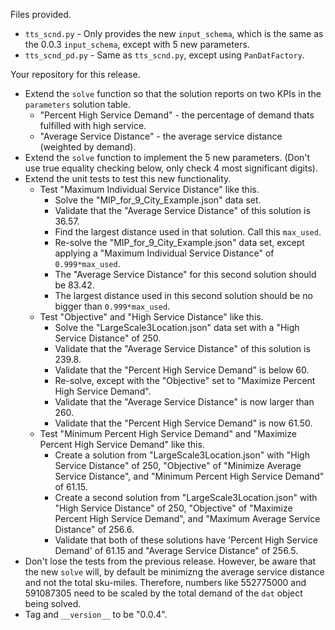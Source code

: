 Files provided.

* `tts_scnd.py` - Only provides the new `input_schema`, which is the same as the 0.0.3 `input_schema`, 
  except with 5 new parameters.
* `tts_scnd_pd.py`  -  Same as `tts_scnd.py`, except using `PanDatFactory`.

Your repository for this release.

* Extend the `solve` function so that the solution reports on two KPIs in the `parameters` solution table.
  * "Percent High Service Demand" - the percentage of demand thats fulfilled with high service.
  * "Average Service Distance" - the average service distance (weighted by demand).
* Extend the `solve` function to implement the 5 new parameters. (Don't use true equality checking below, only check
4 most significant digits).
* Extend the unit tests to test this new functionality.
  * Test "Maximum Individual Service Distance" like this.
    * Solve the "MIP_for_9_City_Example.json" data set.
    * Validate that the "Average Service Distance" of this solution is 36.57.
    * Find the largest distance used in that solution. Call this `max_used`.
    * Re-solve the  "MIP_for_9_City_Example.json" data set, except applying a "Maximum Individual Service Distance"
    of `0.999*max_used`.
    * The "Average Service Distance" for this second solution should be 83.42.
    * The largest distance used in this second solution should be no bigger than `0.999*max_used`.
  * Test "Objective" and "High Service Distance" like this. 
    * Solve the "LargeScale3Location.json" data set with a "High Service Distance" of 250.
    * Validate that the "Average Service Distance" of this solution is 239.8.
    * Validate that the "Percent High Service Demand" is below 60.
    * Re-solve, except with the "Objective" set to "Maximize Percent High Service Demand".
    * Validate that the "Average Service Distance" is now larger than 260.
    * Validate that the "Percent High Service Demand" is now 61.50. 
  * Test "Minimum Percent High Service Demand" and "Maximize Percent High Service Demand" like this.
     * Create a solution from "LargeScale3Location.json" with "High Service Distance" of 250, 
       "Objective" of "Minimize Average Service Distance", and "Minimum Percent High Service Demand" of 61.15.
     * Create a second solution from "LargeScale3Location.json" with "High Service Distance" of 250, 
       "Objective" of "Maximize Percent High Service Demand", and "Maximum Average Service Distance" of 256.6.
     * Validate that both of these solutions have 'Percent High Service Demand' of 61.15 and 
       "Average Service Distance" of 256.5.
* Don't lose the tests from the previous release. However, be aware that the new `solve` will, by default
be minimizng the average service distance and not the total sku-miles. Therefore, numbers like 
552775000 and 591087305 need to be scaled by the total demand of the `dat` object being solved.
* Tag and `__version__` to be "0.0.4". 
